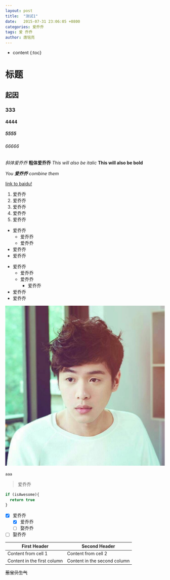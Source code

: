 ```yaml
---
layout: post
title:  "测试1"
date:   2015-07-31 23:06:05 +0800
categories: 爱乔乔
tags: 爱 乔乔
author: 唐铭亮
---
```


* content
{:toc}

# 标题
## 起因
### 333
#### 4444
##### 5555
###### 66666

*斜体爱乔乔*
**粗体爱乔乔**
_This will also be italic_
__This will also be bold__

_You **爱乔乔** combine them_





 [link to baidu!](http://baidu.com)

 1. 爱乔乔
   1. 爱乔乔
   2. 爱乔乔
 2. 爱乔乔
 3. 爱乔乔

* 爱乔乔
  * 爱乔乔
  * 爱乔乔
* 爱乔乔
* 爱乔乔

- 爱乔乔
  - 爱乔乔
  - 爱乔乔
    - 爱乔乔
- 爱乔乔
- 爱乔乔

![Image of Yaktocat](/img/test.jpg)

`aaa`

> 爱乔乔

```javascript
if (isAwesome){
  return true
}
```


- [x] 爱乔乔
  - [x] 爱乔乔
  - [ ] 娶乔乔
- [ ] 娶乔乔

First Header | Second Header
------------ | -------------
Content from cell 1 | Content from cell 2
Content in the first column | Content in the second column

~~惹宝贝生气~~

